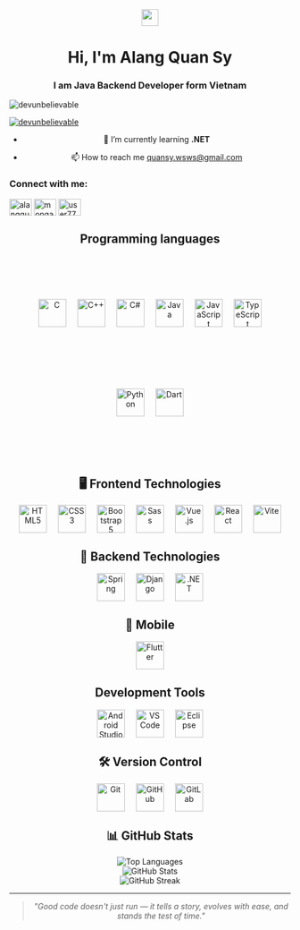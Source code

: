 <div align="center">
<img src="https://media.giphy.com/media/hvRJCLFzcasrR4ia7z/giphy.gif" width="30px">

# Hi, I'm Alang Quan Sy

<h3 align="center">I am Java Backend Developer form Vietnam</h3>

<p align="left"> <img src="https://komarev.com/ghpvc/?username=devunbelievable&label=Profile%20views&color=0e75b6&style=flat" alt="devunbelievable" /> </p>

<p align="left"> <a href="https://github.com/ryo-ma/github-profile-trophy"><img src="https://github-profile-trophy.vercel.app/?username=devunbelievable" alt="devunbelievable" /></a> </p>

- 🌱 I’m currently learning **.NET**

- 📫 How to reach me [quansy.wsws@gmail.com](mailto:quansy.wsws@gmail.com)

<h3 align="left">Connect with me:</h3>
<p align="left">
<a href="https://linkedin.com/in/alangquansy" target="blank"><img align="center" src="https://raw.githubusercontent.com/rahuldkjain/github-profile-readme-generator/master/src/images/icons/Social/linked-in-alt.svg" alt="alangquansy" height="30" width="40" /></a>
<a href="https://www.hackerrank.com/monga_monga_mon1" target="blank"><img align="center" src="https://raw.githubusercontent.com/rahuldkjain/github-profile-readme-generator/master/src/images/icons/Social/hackerrank.svg" alt="monga_monga_mon1" height="30" width="40" /></a>
<a href="https://www.leetcode.com/user7704pw" target="blank"><img align="center" src="https://raw.githubusercontent.com/rahuldkjain/github-profile-readme-generator/master/src/images/icons/Social/leet-code.svg" alt="user7704pw" height="30" width="40" /></a>
</p>

## Programming languages

<div align="center" style="
  background-image: url('https://media0.giphy.com/media/v1.Y2lkPTc5MGI3NjExenM5aHF3emY1dWh3bGY1ZDZsemY3MGw3Y2tkamNjNnJ2ejdxMHdrYiZlcD12MV9pbnRlcm5hbF9naWZfYnlfaWQmY3Q9Zw/eJG93okDlbbMSWreuz/giphy.gif');
  background-size: cover;
  background-position: center;
  padding: 2rem;
  border-radius: 15px;
  display: flex;
  gap: 20px;
  justify-content: center;
  flex-wrap: wrap;
  margin: 1rem 0;
  min-height: 300px; /* Điều chỉnh giá trị này theo nhu cầu */
  align-items: center; /* Giúp các icon căn giữa theo chiều dọc */
">
  <img src="https://cdn.jsdelivr.net/gh/devicons/devicon/icons/c/c-original.svg" width="50" title="C" style="filter: drop-shadow(0 0 5px white);" />
  <img src="https://cdn.jsdelivr.net/gh/devicons/devicon@latest/icons/cplusplus/cplusplus-original.svg" width="50" title="C++" style="filter: drop-shadow(0 0 5px white);" />
  <img src="https://cdn.jsdelivr.net/gh/devicons/devicon@latest/icons/csharp/csharp-original.svg" width="50" title="C#" style="filter: drop-shadow(0 0 5px white);" />
  <img src="https://cdn.jsdelivr.net/gh/devicons/devicon/icons/java/java-original.svg" width="50" title="Java" style="filter: drop-shadow(0 0 5px white);" />
  <img src="https://cdn.jsdelivr.net/gh/devicons/devicon/icons/javascript/javascript-original.svg" width="50" title="JavaScript" style="filter: drop-shadow(0 0 5px white);" />
  <img src="https://cdn.jsdelivr.net/gh/devicons/devicon/icons/typescript/typescript-original.svg" width="50" title="TypeScript" style="filter: drop-shadow(0 0 5px white);" />
  <img src="https://cdn.jsdelivr.net/gh/devicons/devicon/icons/python/python-original.svg" width="50" title="Python" style="filter: drop-shadow(0 0 5px white);" />
  <img src="https://cdn.jsdelivr.net/gh/devicons/devicon/icons/dart/dart-original.svg" width="50" title="Dart" style="filter: drop-shadow(0 0 5px white);" />
</div>

## 🖥️ Frontend Technologies

<div align="center" style="display: flex; gap: 20px; justify-content: center; flex-wrap: wrap; margin: 1rem 0;">
<img src="https://cdn.jsdelivr.net/gh/devicons/devicon/icons/html5/html5-original.svg" width="50" title="HTML5" />
<img src="https://cdn.jsdelivr.net/gh/devicons/devicon/icons/css3/css3-original.svg" width="50" title="CSS3" />
<img src="https://cdn.jsdelivr.net/gh/devicons/devicon@latest/icons/bootstrap/bootstrap-original.svg" width="50" title="Bootstrap5" />
<img src="https://cdn.jsdelivr.net/gh/devicons/devicon/icons/sass/sass-original.svg" width="50" title="Sass" />
<img src="https://cdn.jsdelivr.net/gh/devicons/devicon/icons/vuejs/vuejs-original.svg" width="50" title="Vue.js" />
<img src="https://cdn.jsdelivr.net/gh/devicons/devicon/icons/react/react-original.svg" width="50" title="React" />
<img src="https://cdn.jsdelivr.net/gh/devicons/devicon/icons/vitejs/vitejs-original.svg" width="50" title="Vite" />
</div>

## 🔧 Backend Technologies

<div align="center" style="display: flex; gap: 20px; justify-content: center; flex-wrap: wrap; margin: 1rem 0;">
<img src="https://cdn.jsdelivr.net/gh/devicons/devicon@latest/icons/spring/spring-original.svg" width="50" height="50" alt="Spring" title="Spring Framework" style="vertical-align: middle;" />
<img src="https://cdn.jsdelivr.net/gh/devicons/devicon@latest/icons/django/django-plain.svg" width="50" height="50" alt="Django" title="Django" style="vertical-align: middle;" />
<img src="https://cdn.jsdelivr.net/gh/devicons/devicon@latest/icons/dot-net/dot-net-original.svg" width="50" height="50" alt=".NET" title=".NET Framework" style="vertical-align: middle;" />
</div>

## 📱 Mobile

<div align="center" style="display: flex; gap: 20px; justify-content: center; flex-wrap: wrap; margin: 1rem 0;">
<img src="https://cdn.jsdelivr.net/gh/devicons/devicon@latest/icons/flutter/flutter-original.svg" width="50" height="50" alt="Flutter" title="Flutter" />
</div>

## Development Tools

<div align="center" style="display: flex; gap: 20px; justify-content: center; flex-wrap: wrap; margin: 1rem 0;">
  <img src="https://cdn.jsdelivr.net/gh/devicons/devicon@latest/icons/androidstudio/androidstudio-original.svg" width="50" height="50" alt="Android Studio" />
  <img src="https://cdn.jsdelivr.net/gh/devicons/devicon@latest/icons/vscode/vscode-original.svg" width="50" height="50" alt="VS Code" />
  <img src="https://cdn.jsdelivr.net/gh/devicons/devicon@latest/icons/eclipse/eclipse-original.svg" width="50" height="50" alt="Eclipse" />
</div>

## 🛠 Version Control

<div align="center" style="display: flex; gap: 20px; justify-content: center; flex-wrap: wrap; margin: 1rem 0;">
<img src="https://cdn.jsdelivr.net/gh/devicons/devicon@latest/icons/git/git-original.svg" width="50" height="50" alt="Git" />
<img src="https://cdn.jsdelivr.net/gh/devicons/devicon@latest/icons/github/github-original.svg" width="50" height="50" alt="GitHub" />
<img src="https://cdn.jsdelivr.net/gh/devicons/devicon@latest/icons/gitlab/gitlab-original.svg" width="50" height="50" alt="GitLab" />
</div>

## 📊 GitHub Stats

<div align="center">

![Top Languages](https://github-readme-stats.vercel.app/api/top-langs?username=devunbelievable&layout=compact&theme=radical&hide_border=true)
<br>
![GitHub Stats](https://github-readme-stats.vercel.app/api?username=devunbelievable&show_icons=true&theme=radical&hide_border=true)
<br>
![GitHub Streak](https://github-readme-streak-stats.herokuapp.com/?user=devunbelievable&theme=radical&hide_border=true)

</div>

---

> _"Good code doesn't just run — it tells a story, evolves with ease, and stands the test of time."_
